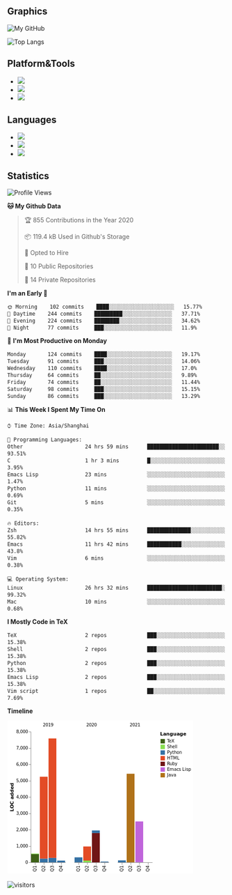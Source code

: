 ## Graphics

![My GitHub](https://github-readme-stats.vercel.app/api?username=SteamedFish&count_private=true&show_icons=true&theme=buefy&include_all_commits=false)

![Top Langs](https://github-readme-stats.vercel.app/api/top-langs/?username=SteamedFish&theme=buefy&hide=ruby&count_private=true&show_icons=true&layout=compact)

## Platform&Tools

* [![](https://img.shields.io/badge/ArchLinux--purple?style=flat-square&logo=ArchLinux)](https://www.archlinux.org/)
* [![](https://img.shields.io/badge/Gentoo-testing-purple?style=flat-square&logo=Gentoo)](https://www.gentoo.org/)
* [![](https://img.shields.io/badge/Doom%20Emacs-28-blue?style=flat-square&logo=Gnu%20emacs&logoColor=white)](https://www.gnu.org/software/emacs/)

## Languages

* [![](https://img.shields.io/badge/-Python-3776AB?style=flat-square&logo=python&logoColor=white)](https://www.python.org/)
* [![](https://img.shields.io/badge/-Bash-00ADD8?style=flat-square&logo=Gnu-bash&logoColor=white)](https://www.gnu.org/software/bash/)
* [![](https://img.shields.io/badge/-Go-00ADD8?style=flat-square&logo=go&logoColor=white)](https://golang.org/)

## Statistics

<!--START_SECTION:waka-->
![Profile Views](http://img.shields.io/badge/Profile%20Views-24-blue)

**🐱 My Github Data** 

> 🏆 855 Contributions in the Year 2020
 > 
> 📦 119.4 kB Used in Github's Storage 
 > 
> 💼 Opted to Hire
 > 
> 📜 10 Public Repositories
 > 
> 🔑 14 Private Repositories 

**I'm an Early 🐤** 

```text
🌞 Morning    102 commits    ████░░░░░░░░░░░░░░░░░░░░░   15.77% 
🌆 Daytime    244 commits    █████████░░░░░░░░░░░░░░░░   37.71% 
🌃 Evening    224 commits    ████████░░░░░░░░░░░░░░░░░   34.62% 
🌙 Night      77 commits     ███░░░░░░░░░░░░░░░░░░░░░░   11.9%

```
📅 **I'm Most Productive on Monday** 

```text
Monday       124 commits    ████░░░░░░░░░░░░░░░░░░░░░   19.17% 
Tuesday      91 commits     ███░░░░░░░░░░░░░░░░░░░░░░   14.06% 
Wednesday    110 commits    ████░░░░░░░░░░░░░░░░░░░░░   17.0% 
Thursday     64 commits     ██░░░░░░░░░░░░░░░░░░░░░░░   9.89% 
Friday       74 commits     ██░░░░░░░░░░░░░░░░░░░░░░░   11.44% 
Saturday     98 commits     ███░░░░░░░░░░░░░░░░░░░░░░   15.15% 
Sunday       86 commits     ███░░░░░░░░░░░░░░░░░░░░░░   13.29%

```


📊 **This Week I Spent My Time On** 

```text
⌚︎ Time Zone: Asia/Shanghai

💬 Programming Languages: 
Other                    24 hrs 59 mins      ███████████████████████░░   93.51% 
C                        1 hr 3 mins         █░░░░░░░░░░░░░░░░░░░░░░░░   3.95% 
Emacs Lisp               23 mins             ░░░░░░░░░░░░░░░░░░░░░░░░░   1.47% 
Python                   11 mins             ░░░░░░░░░░░░░░░░░░░░░░░░░   0.69% 
Git                      5 mins              ░░░░░░░░░░░░░░░░░░░░░░░░░   0.35%

🔥 Editors: 
Zsh                      14 hrs 55 mins      ██████████████░░░░░░░░░░░   55.82% 
Emacs                    11 hrs 42 mins      ███████████░░░░░░░░░░░░░░   43.8% 
Vim                      6 mins              ░░░░░░░░░░░░░░░░░░░░░░░░░   0.38%

💻 Operating System: 
Linux                    26 hrs 32 mins      ████████████████████████░   99.32% 
Mac                      10 mins             ░░░░░░░░░░░░░░░░░░░░░░░░░   0.68%

```

**I Mostly Code in TeX** 

```text
TeX                      2 repos             ███░░░░░░░░░░░░░░░░░░░░░░   15.38% 
Shell                    2 repos             ███░░░░░░░░░░░░░░░░░░░░░░   15.38% 
Python                   2 repos             ███░░░░░░░░░░░░░░░░░░░░░░   15.38% 
Emacs Lisp               2 repos             ███░░░░░░░░░░░░░░░░░░░░░░   15.38% 
Vim script               1 repos             ██░░░░░░░░░░░░░░░░░░░░░░░   7.69%

```


**Timeline**

![Chart not found](https://github.com/SteamedFish/SteamedFish/blob/master/charts/bar_graph.png) 


<!--END_SECTION:waka-->

![visitors](https://visitor-badge.laobi.icu/badge?page_id=SteamedFish.SteamedFish)
